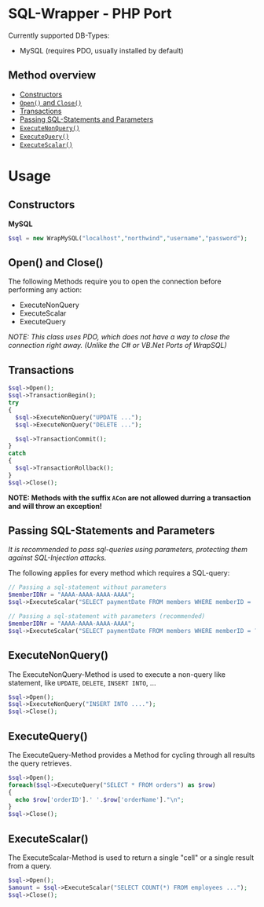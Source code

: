 # SQL-Wrapper - PHP Port

Currently supported DB-Types:
- MySQL (requires PDO, usually installed by default)

## Method overview

- [Constructors](https://github.com/TobiHatti/SQL-Wrapper-Classes/tree/master/Finished/PHP#constructors)
- [`Open()` and `Close()`](https://github.com/TobiHatti/SQL-Wrapper-Classes/tree/master/Finished/PHP#open-and-close)
- [Transactions](https://github.com/TobiHatti/SQL-Wrapper-Classes/tree/master/Finished/PHP#transactions)
- [Passing SQL-Statements and Parameters](https://github.com/TobiHatti/SQL-Wrapper-Classes/tree/master/Finished/PHP#passing-sql-statements-and-parameters)
- [`ExecuteNonQuery()`](https://github.com/TobiHatti/SQL-Wrapper-Classes/tree/master/Finished/PHP#executenonquery)
- [`ExecuteQuery()`](https://github.com/TobiHatti/SQL-Wrapper-Classes/tree/master/Finished/PHP#executequery)
- [`ExecuteScalar()`](https://github.com/TobiHatti/SQL-Wrapper-Classes/tree/master/Finished/PHP#executescalar)


# Usage

## Constructors

__MySQL__
```php
$sql = new WrapMySQL("localhost","northwind","username","password");
```

## Open() and Close()

The following Methods require you to open the connection before performing any action:
- ExecuteNonQuery
- ExecuteScalar
- ExecuteQuery

_NOTE: This class uses PDO, which does not have a way to close the connection right away. (Unlike the C# or VB.Net Ports of WrapSQL)_

## Transactions

```php
$sql->Open();
$sql->TransactionBegin();
try
{
  $sql->ExecuteNonQuery("UPDATE ...");
  $sql->ExecuteNonQuery("DELETE ...");

  $sql->TransactionCommit();
}
catch
{
  $sql->TransactionRollback();
}
$sql->Close();
```
__NOTE: Methods with the suffix `ACon` are not allowed durring a transaction and will throw an exception!__

## Passing SQL-Statements and Parameters

_It is recommended to pass sql-queries using parameters, protecting them against SQL-Injection attacks._

The following applies for every method which requires a SQL-query:
```php
// Passing a sql-statement without parameters
$memberIDNr = "AAAA-AAAA-AAAA-AAAA";
$sql->ExecuteScalar("SELECT paymentDate FROM members WHERE memberID = '".$memberIDNr."'");

// Passing a sql-statement with parameters (recommended)
$memberIDNr = "AAAA-AAAA-AAAA-AAAA";
$sql->ExecuteScalar("SELECT paymentDate FROM members WHERE memberID = ?", $memberIDNr);
```

## ExecuteNonQuery()

The ExecuteNonQuery-Method is used to execute a non-query like statement, like `UPDATE`, `DELETE`, `INSERT INTO`, ...

```php
$sql->Open();
$sql->ExecuteNonQuery("INSERT INTO ....");
$sql->Close();
```

## ExecuteQuery()

The ExecuteQuery-Method provides a Method for cycling through all results the query retrieves.

```php
$sql->Open();
foreach($sql->ExecuteQuery("SELECT * FROM orders") as $row)
{
  echo $row['orderID'].' '.$row['orderName']."\n";
}
$sql->Close();
```

## ExecuteScalar()

The ExecuteScalar-Method is used to return a single "cell" or a single result from a query.

```php
$sql->Open();
$amount = $sql->ExecuteScalar("SELECT COUNT(*) FROM employees ...");
$sql->Close();
```


